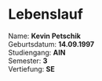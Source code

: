 # Lebenslauf
Name: **Kevin Petschik**  
Geburtsdatum: **14.09.1997**  
Studiengang: **AIN**  
Semester: **3**  
Vertiefung: **SE**  